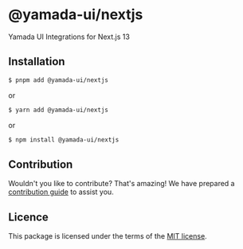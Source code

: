 # @yamada-ui/nextjs

Yamada UI Integrations for Next.js 13

## Installation

```sh
$ pnpm add @yamada-ui/nextjs
```

or

```sh
$ yarn add @yamada-ui/nextjs
```

or

```sh
$ npm install @yamada-ui/nextjs
```

## Contribution

Wouldn't you like to contribute? That's amazing! We have prepared a [contribution guide](https://github.com/hirotomoyamada/yamada-ui/blob/main/CONTRIBUTING.md) to assist you.

## Licence

This package is licensed under the terms of the
[MIT license](https://github.com/hirotomoyamada/yamada-ui/blob/main/LICENSE).
